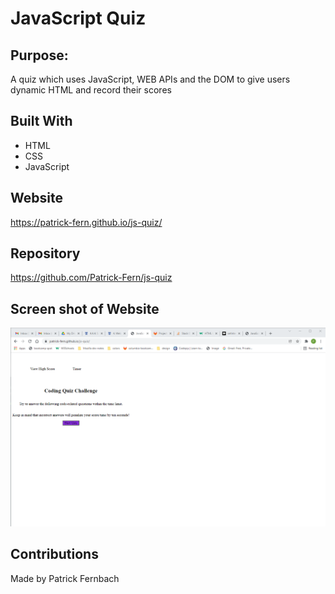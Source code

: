 # JavaScript Quiz

## Purpose: 
A quiz which uses JavaScript, WEB APIs and the DOM to give users dynamic HTML and record their scores

## Built With
* HTML
* CSS
* JavaScript

## Website
https://patrick-fern.github.io/js-quiz/

## Repository
https://github.com/Patrick-Fern/js-quiz

## Screen shot of Website
![Screen-shot-of-JavaScript-quiz-site](./assets/images/Screenshot.png)

## Contributions
Made by Patrick Fernbach